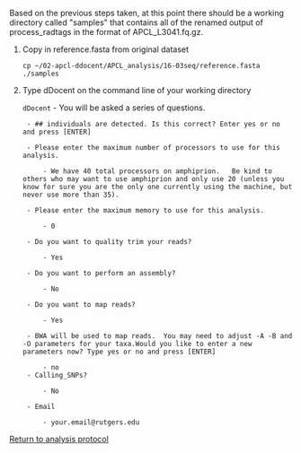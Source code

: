 Based on the previous steps taken, at this point there should be a working directory called "samples" that contains all of the renamed output of process_radtags in the format of APCL_L3041.fq.gz.

1. Copy in reference.fasta from original dataset

    `cp ~/02-apcl-ddocent/APCL_analysis/16-03seq/reference.fasta ./samples`

2. Type dDocent on the command line of your working directory

    `dDocent`
        - You will be asked a series of questions.

        - ## individuals are detected. Is this correct? Enter yes or no and press [ENTER]

        - Please enter the maximum number of processors to use for this analysis.

            - We have 40 total processors on amphiprion.   Be kind to others who may want to use amphiprion and only use 20 (unless you know for sure you are the only one currently using the machine, but never use more than 35).

        - Please enter the maximum memory to use for this analysis.

            - 0

        - Do you want to quality trim your reads?

            - Yes

        - Do you want to perform an assembly?

            - No

        - Do you want to map reads?

            - Yes

        - BWA will be used to map reads.  You may need to adjust -A -B and -O parameters for your taxa.Would you like to enter a new parameters now? Type yes or no and press [ENTER]

            - no
        - Calling_SNPs?

            - No

        - Email

            - your.email@rutgers.edu

[Return to analysis protocol](./0.hiseq_ddocent.md)

